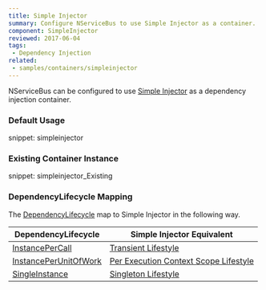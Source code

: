 ```yaml
---
title: Simple Injector
summary: Configure NServiceBus to use Simple Injector as a container.
component: SimpleInjector
reviewed: 2017-06-04
tags:
 - Dependency Injection
related:
 - samples/containers/simpleinjector
---
```



NServiceBus can be configured to use [Simple Injector](https://simpleinjector.org) as a dependency injection container.


### Default Usage

snippet: simpleinjector


### Existing Container Instance

snippet: simpleinjector_Existing


### DependencyLifecycle Mapping

The [DependencyLifecycle](/nservicebus/containers/#dependency-lifecycle) map to Simple Injector in the following way.

| DependencyLifecycle                                                                                             | Simple Injector Equivalent                                                                                                        |
|-----------------------------------------------------------------------------------------------------------------|---------------------------------------------------------------------------------------------------------------------------|
| [InstancePerCall](/nservicebus/containers/#dependency-lifecycle-instancepercall)                                | [Transient Lifestyle](http://simpleinjector.readthedocs.io/en/latest/lifetimes.html#transient)         |
| [InstancePerUnitOfWork](/nservicebus/containers/#dependency-lifecycle-instanceperunitofwork)                    | [Per Execution Context Scope Lifestyle](http://simpleinjector.readthedocs.io/en/latest/lifetimes.html#perexecutioncontextscope) |
| [SingleInstance](/nservicebus/containers/#dependency-lifecycle-singleinstance)                                  | [Singleton Lifestyle](http://simpleinjector.readthedocs.io/en/latest/lifetimes.html#singleton)                          |
